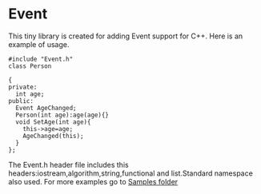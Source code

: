 # Event
This tiny library is created for adding Event support for C++.
Here is an example of usage.
```
#include "Event.h"
class Person

{
private:
  int age;
public:
  Event AgeChanged;
  Person(int age):age(age){}
  void SetAge(int age){
    this->age=age;
    AgeChanged(this);
  }
};
```
The Event.h header file includes this headers:iostream,algorithm,string,functional and list.Standard namespace also used.
For more examples go to [Samples folder](./Samples)
